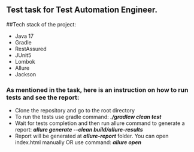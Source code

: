 ## Test task for Test Automation Engineer.

##Tech stack of the project:
- Java 17
- Gradle
- RestAssured
- JUnit5
- Lombok
- Allure
- Jackson


### As mentioned in the task, here is an instruction on how to run tests and see the report:
- Clone the repository and go to the root directory
- To run the tests use gradle command: **_./gradlew clean test_**
- Wait for tests completion and then run allure command to generate a report: **_allure generate --clean build/allure-results_**
- Report will be generated at **_allure-report_** folder. You can open index.html manually OR use command: **_allure open_**